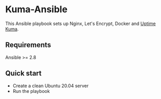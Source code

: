 # Kuma-Ansible

This Ansible playbook sets up Nginx, Let's Encrypt, Docker and [Uptime Kuma](https://github.com/louislam/uptime-kuma).

## Requirements

Ansible >= 2.8

## Quick start

- Create a clean Ubuntu 20.04 server
- Run the playbook
